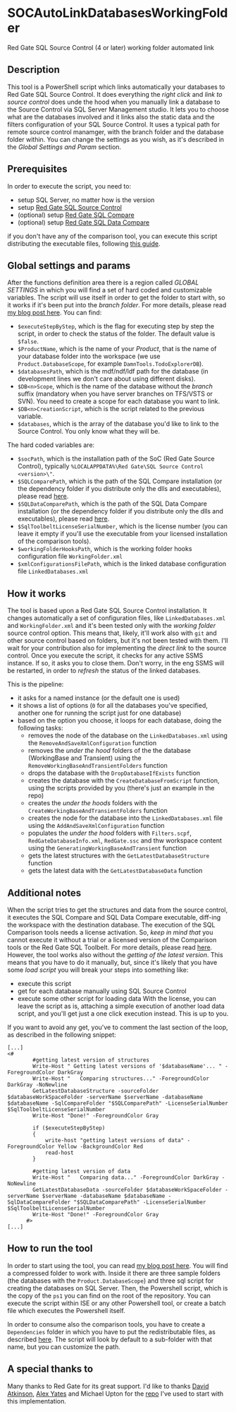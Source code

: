 # SOCAutoLinkDatabasesWorkingFolder
Red Gate SQL Source Control (4 or later) working folder automated link

## Description
This tool is a PowerShell script which links automatically your databases to Red Gate SQL Source Control. It does everything the _right click_ and _link to source control_ does unde the hood when you manually link a database to the Source Control via SQL Server Management studio. It lets you to choose what are the databases involved and it links also the static data and the filters configuration of your SQL Source Control.
It uses a typical path for remote source control manamger, with the branch folder and the database folder within. You can change the settings as you wish, as it's described in the _Global Settings and Param_ section.

## Prerequisites
In order to execute the script, you need to:
- setup SQL Server, no matter how is the version
- setup [Red Gate SQL Source Control](http://www.red-gate.com/products/sql-development/sql-source-control/)
- (optional) setup [Red Gate SQL Compare](http://www.red-gate.com/products/sql-development/sql-compare/)
- (optional) setup [Red Gate SQL Data Compare](http://www.red-gate.com/products/sql-development/sql-data-compare/)

if you don't have any of the comparison tool, you can execute this script distributing the executable files, following [this guide](https://documentation.red-gate.com/display/SC12/Changes+to+distribution+of+command+line).

## Global settings and params
After the functions definition area there is a region called _GLOBAL SETTINGS_ in which you will find a set of hard coded and customizable variables. The  script will use itself in order to get the folder to start with, so it works if it's been put into the _branch folder_. For more details, please read [my blog post here](https://suxstellino.wordpress.com/2016/06/28/automatically-link-databases-to-red-gate-sql-source-control/).
You can find:
- `$executeStepByStep`, which is the flag for executing step by step the script, in order to check the status of the folder. The default value is `$false`.
- `$ProductName`, which is the name of your _Product_, that is the name of your database folder into the workspace (we use `Product.DatabaseScope`, for example `DamnTools.TodoExplorerDB`).
- `$databasesPath`, which is the mdf/ndf/ldf path for the database (in development lines we don't care about using different disks).
- `$DB<n>Scope`, which is the name of the database without the _branch_ suffix (mandatory when you have server branches on TFS/VSTS or SVN). You need to create a scope for each database you want to link.
- `$DB<n>CreationScript`, which is the script related to the previous variable.
- `$databases`, which is the array of the database you'd like to link to the Source Control. You only know what they will be.

The hard coded variables are:
- `$socPath`, which is the installation path of the SoC (Red Gate Source Control), typically `%LOCALAPPDATA%\Red Gate\SQL Source Control <version>\"`.
- `$SQLComparePath`, which is the path of the SQL Compare installation (or the dependency folder if you distribute only the dlls and executables), please read [here](https://documentation.red-gate.com/display/SC12/Changes+to+distribution+of+command+line).
- `$SQLDataComparePath`, which is the path of the SQL Data Compare installation (or the dependency folder if you distribute only the dlls and executables), please read [here](https://documentation.red-gate.com/display/SC12/Changes+to+distribution+of+command+line).
- `$SqlToolbeltLicenseSerialNumber`, which is the license number (you can leave it empty if you'll use the executable from your licensed installation of the comparison tools).
- `$workingFolderHooksPath`, which is the working folder hooks configuration file `WorkingFolder.xml`
- `$xmlConfigurationsFilePath`, which is the linked database configuration file `LinkedDatabases.xml`

## How it works
The tool is based upon a Red Gate SQL Source Control installation. It changes automatically a set of configuration files, like `LinkedDatabases.xml` and `WorkingFolder.xml` and it's been tested only with the *working folder* source control option. This means that, likely, it'll work also with `git` and other source control based on folders, but it's not been tested with them. I'll wait for your contribution also for implementing the *direct link* to the source control.
Once you execute the script, it checks for any active SSMS instance. If so, it asks you to close them. Don't worry, in the eng SSMS will be restarted, in order to _refresh_ the status of the linked databases.

This is the pipeline:

- it asks for a named instance (or the default one is used)
- it shows a list of options (`0` for all the databases you've specified, another one for running the script just for one database)
- based on the option you choose, it loops for each database, doing the following tasks:
  - removes the node of the database on the `LinkedDatabases.xml` using the `RemoveAndSaveXmlConfiguration` function
  - removes the _under the hood_ folders of the the database (WorkingBase and Transient) using the `RemoveWorkingBaseAndTransientFolders` function
  - drops the database with the `DropDatabaseIfExists` function
  - creates the database with the `CreateDatabaseFromScript` function, using the scripts provided by you (there's just an example in the repo)
  - creates the _under the hoods_ folders with the `CreateWorkingBaseAndTransientFolders` function
  - creates the node for the database into the `LinkedDatabases.xml` file using the `AddAndSaveXmlConfiguration` function
  - populates the _under the hood_ folders with `Filters.scpf`, `RedGateDatabaseInfo.xml`, `RedGate.ssc` and thw workspace content using the `GeneratingWorkingBaseAndTransient` function
  - gets the latest structures with the `GetLatestDatabaseStructure` function
  - gets the latest data with the `GetLatestDatabaseData` function

## Additional notes
When the script tries to get the structures and data from the source control, it executes the SQL Compare and SQL Data Compare executable, diff-ing the workspace with the destination database. The execution of the SQL Comparison tools needs a license activation. So, *keep in mind that* you cannot execute it without a trial or a licensed version of the Comparison tools or the Red Gate SQL Toolbelt. For more details, please read [here](https://suxstellino.wordpress.com/2016/06/28/automatically-link-databases-to-red-gate-sql-source-control/).
However, the tool works also without the _getting of the latest version_. This means that you have to do it manually, but, since it's likely that you have some _load script_ you will break your steps into something like:
- execute this script
- get for each database manually using SQL Source Control
- execute some other script for loading data
With the license, you can leave the script as is, attaching a simple execution of another load data script, and you'll get just a one click execution instead. This is up to you.

If you want to avoid any get, you've to comment the last section of the loop, as described in the following snippet:

```
[...]
<#
        #getting latest version of structures 
        Write-Host " Getting latest versions of '$databaseName'... " -ForegroundColor DarkGray
        Write-Host "   Comparing structures..." -ForegroundColor DarkGray -NoNewline
        GetLatestDatabaseStructure -sourceFolder $databaseWorkSpaceFolder -serverName $serverName -databaseName $databaseName -SqlCompareFolder "$SQLComparePath" -LicenseSerialNumber $SqlToolbeltLicenseSerialNumber
        Write-Host "Done!" -ForegroundColor Gray

        if ($executeStepByStep)
        {
            write-host "getting latest versions of data" -ForegroundColor Yellow -BackgroundColor Red
            read-host
        }

        #getting latest version of data
        Write-Host "   Comparing data..." -ForegroundColor DarkGray -NoNewline
        GetLatestDatabaseData -sourceFolder $databaseWorkSpaceFolder -serverName $serverName -databaseName $databaseName -SqlDataCompareFolder "$SQLDataComparePath" -LicenseSerialNumber $SqlToolbeltLicenseSerialNumber
        Write-Host "Done!" -ForegroundColor Gray
      #>
[...]
```

## How to run the tool
In order to start using the tool, you can read [my blog post here](https://suxstellino.wordpress.com/2016/06/28/automatically-link-databases-to-red-gate-sql-source-control/).
You will find a compressed folder to work with. Inside it there are three sample folders (the databases with the `Product.DatabaseScope`) and three sql script for creating the databases on SQL Server. Then, the Powershell script, which is the copy of the `ps1` you can find on the root of the repository.
You can execute the script within ISE or any other Powershell tool, or create a batch file which executes the Powershell itself.

In order to consume also the comparison tools, you have to create a `Dependencies` folder in which you have to put the redistributable files, as described [here](https://documentation.red-gate.com/display/SC12/Changes+to+distribution+of+command+line). The script will look by default to a sub-folder with that name, but you can customize the path.

## A special thanks to
Many thanks to Red Gate for its great support. 
I'd like to thanks [David Atkinson](https://twitter.com/dtabase), [Alex Yates](https://twitter.com/_alexyates_) and Michael Upton for the [repo](https://github.com/MatthewFlatt/SOCAutoLinkDatabases) I've used to start with this implementation.
